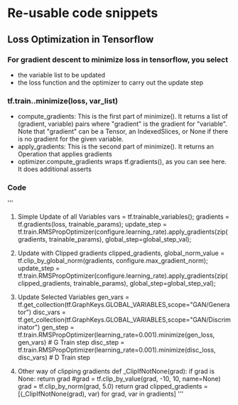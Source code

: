 # Re-usable code snippets

## Loss Optimization in Tensorflow

### For gradient descent to minimize loss in tensorflow, you select
- the variable list to be updated
- the loss function and the optimizer to carry out the update step

### tf.train.<optimizer>.minimize(loss, var_list)
- compute_gradients: This is the first part of minimize(). It returns a list of (gradient, variable) pairs where "gradient" is the gradient for "variable". Note that "gradient" can be a Tensor, an IndexedSlices, or None if there is no gradient for the given variable.
- apply_gradients: This is the second part of minimize(). It returns an Operation that applies gradients
- optimizer.compute_gradients wraps tf.gradients(), as you can see here. It does additional asserts 

### Code
'''
1. Simple Update of all Variables
vars = tf.trainable_variables();
gradients = tf.gradients(loss, trainable_params);
update_step = tf.train.RMSPropOptimizer(configure.learning_rate).apply_gradients(zip(gradients, trainable_params), global_step=global_step_val);

2. Update with Clipped gradients
clipped_gradients, global_norm_value = tf.clip_by_global_norm(gradients, configure.max_gradient_norm); 
update_step = tf.train.RMSPropOptimizer(configure.learning_rate).apply_gradients(zip(clipped_gradients, trainable_params), global_step=global_step_val);

3. Update Selected Variables
gen_vars = tf.get_collection(tf.GraphKeys.GLOBAL_VARIABLES,scope="GAN/Generator")
disc_vars = tf.get_collection(tf.GraphKeys.GLOBAL_VARIABLES,scope="GAN/Discriminator")
gen_step = tf.train.RMSPropOptimizer(learning_rate=0.001).minimize(gen_loss, gen_vars) # G Train step
disc_step = tf.train.RMSPropOptimizer(learning_rate=0.001).minimize(disc_loss, disc_vars) # D Train step

4. Other way of clipping gradients
def _ClipIfNotNone(grad):
    if grad is None:
      return grad
    #grad = tf.clip_by_value(grad, -10, 10, name=None)
    grad = tf.clip_by_norm(grad, 5.0)
    return grad
clipped_gradients = [(_ClipIfNotNone(grad), var) for grad, var in gradients]
'''